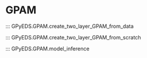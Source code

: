 # GPAM

::: GPyEDS.GPAM.create_two_layer_GPAM_from_data

::: GPyEDS.GPAM.create_two_layer_GPAM_from_scratch

::: GPyEDS.GPAM.model_inference
